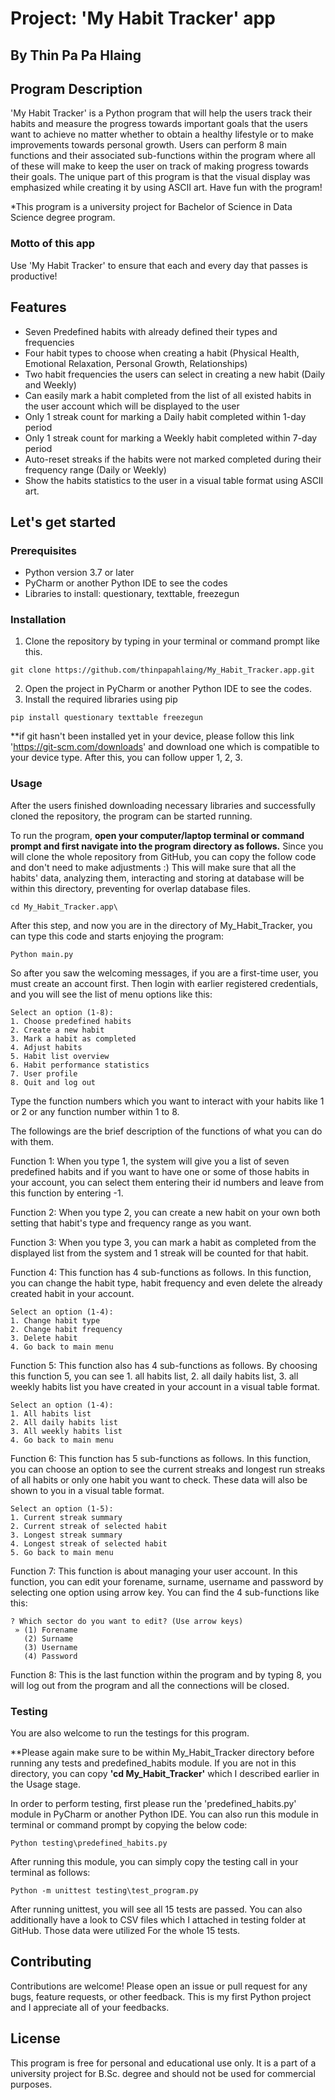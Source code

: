 # Project: 'My Habit Tracker' app
## By Thin Pa Pa Hlaing
## Program Description
'My Habit Tracker' is a Python program that will help the users track their 
habits and measure the progress towards important goals that the users want to achieve 
no matter whether to obtain a healthy lifestyle or to make improvements towards personal growth.
Users can perform 8 main functions and their associated sub-functions within the program where all of these will make 
to keep the user on track of making progress towards their goals.
The unique part of this program is that the visual display was emphasized while creating it by using ASCII art. 
Have fun with the program!

*This program is a university project for Bachelor of Science in Data Science degree program. 

### Motto of this app
Use 'My Habit Tracker' to ensure that each and every day that passes is productive!

## Features
* Seven Predefined habits with already defined their types and frequencies
* Four habit types to choose when creating a habit (Physical Health, Emotional Relaxation, Personal Growth, Relationships)
* Two habit frequencies the users can select in creating a new habit (Daily and Weekly)
* Can easily mark a habit completed from the list of all existed habits in the user account which will be displayed to the user
* Only 1 streak count for marking a Daily habit completed within 1-day period 
* Only 1 streak count for marking a Weekly habit completed within 7-day period 
* Auto-reset streaks if the habits were not marked completed during their frequency range (Daily or Weekly)
* Show the habits statistics to the user in a visual table format using ASCII art.

## Let's get started
### Prerequisites
* Python version 3.7 or later
* PyCharm or another Python IDE to see the codes
* Libraries to install: questionary, texttable, freezegun

### Installation
1. Clone the repository by typing in your terminal or command prompt like this. 
```shell
git clone https://github.com/thinpapahlaing/My_Habit_Tracker.app.git
```
2. Open the project in PyCharm or another Python IDE to see the codes.
3. Install the required libraries using pip
```shell
pip install questionary texttable freezegun
```

**if git hasn't been installed yet in your device, 
please follow this link 'https://git-scm.com/downloads' and download one 
which is compatible to your device type. After this, you can follow upper 1, 2, 3.

### Usage
After the users finished downloading necessary libraries and successfully cloned the repository, the program can be started running. 

To run the program, **open your computer/laptop terminal or command prompt 
and first navigate into the program directory as follows.** 
Since you will clone the whole repository from GitHub, 
you can copy the follow code and don't need to make adjustments :)
This will make sure that all the habits' data, analyzing them, 
interacting and storing at database will be within this directory, 
preventing for overlap database files. 
```shell
cd My_Habit_Tracker.app\
```

After this step, and now you are in the directory of My_Habit_Tracker, you can type this code and starts enjoying the program:
```shell
Python main.py
```

So after you saw the welcoming messages, if you are a first-time user, you must create an account first. 
Then login with earlier registered credentials, and you will see the list of menu options like this:
```shell
Select an option (1-8):
1. Choose predefined habits
2. Create a new habit
3. Mark a habit as completed
4. Adjust habits
5. Habit list overview
6. Habit performance statistics
7. User profile
8. Quit and log out
```
Type the function numbers which you want to interact with your habits like 1 or 2 or any function number within 1 to 8.

The followings are the brief description of the functions of what you can do with them.

Function 1: When you type 1, the system will give you a list of seven predefined habits 
and if you want to have one or some of those habits in your account, you can select them entering their id numbers 
and leave from this function by entering -1. 

Function 2: When you type 2, you can create a new habit on your own both setting that habit's type and frequency range as you want.

Function 3: When you type 3, you can mark a habit as completed from the displayed list from the system 
and 1 streak will be counted for that habit.

Function 4: This function has 4 sub-functions as follows. In this function, you can change the habit type, habit frequency and 
even delete the already created habit in your account.
```shell
Select an option (1-4):
1. Change habit type
2. Change habit frequency
3. Delete habit
4. Go back to main menu
```

Function 5: This function also has 4 sub-functions as follows. By choosing this function 5, 
you can see 1. all habits list, 2. all daily habits list, 3. all weekly habits list you have created in your account 
in a visual table format.
```shell
Select an option (1-4):
1. All habits list
2. All daily habits list
3. All weekly habits list
4. Go back to main menu
```

Function 6: This function has 5 sub-functions as follows. 
In this function, you can choose an option to see 
the current streaks and longest run streaks of all habits or only one habit you want to check. 
These data will also be shown to you in a visual table format.
```shell
Select an option (1-5):
1. Current streak summary
2. Current streak of selected habit
3. Longest streak summary
4. Longest streak of selected habit
5. Go back to main menu
```

Function 7: This function is about managing your user account. 
In this function, you can edit your forename, surname, username and password by selecting one option using arrow key. 
You can find the 4 sub-functions like this:
```shell
? Which sector do you want to edit? (Use arrow keys)
 » (1) Forename
   (2) Surname
   (3) Username
   (4) Password
```

Function 8: This is the last function within the program and by typing 8, you will log out from the program
and all the connections will be closed.

### Testing
You are also welcome to run the testings for this program.

**Please again make sure to be within My_Habit_Tracker directory before running any tests and predefined_habits module. 
If you are not in this directory, you can copy **'cd My_Habit_Tracker\'** which I described earlier in the Usage stage.

In order to perform testing, first please run the 'predefined_habits.py' module in PyCharm or another Python IDE.
You can also run this module in terminal or command prompt by copying the below code:
```shell
Python testing\predefined_habits.py
```
After running this module, you can simply copy the testing call in your terminal as follows:
```shell
Python -m unittest testing\test_program.py
```

After running unittest, you will see all 15 tests are passed. You can also additionally have a look to CSV files 
which I attached in testing folder at GitHub. Those data were utilized For the whole 15 tests.

## Contributing
Contributions are welcome! 
Please open an issue or pull request for any bugs, feature requests, or other feedback.
This is my first Python project and I appreciate all of your feedbacks.

## License
This program is free for personal and educational use only. 
It is a part of a university project for B.Sc. degree and 
should not be used for commercial purposes.